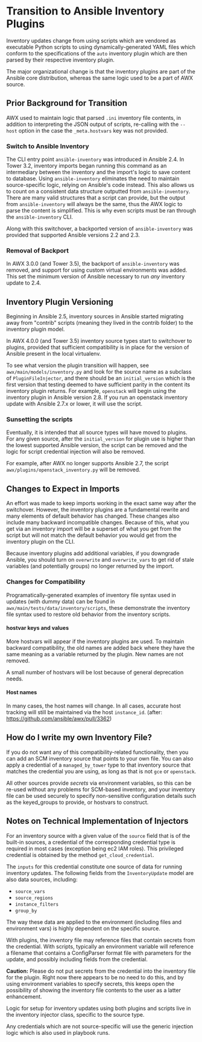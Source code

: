 # Transition to Ansible Inventory Plugins
Inventory updates change from using scripts which are vendored as executable Python scripts to using dynamically-generated YAML files which conform to the specifications of the `auto` inventory plugin which are then parsed by their respective inventory plugin.

The major organizational change is that the inventory plugins are part of the Ansible core distribution, whereas the same logic used to be a part of AWX source.

## Prior Background for Transition

AWX used to maintain logic that parsed `.ini` inventory file contents, in addition to interpreting the JSON output of scripts, re-calling with the `--host` option in the case the `_meta.hostvars` key was not provided.

### Switch to Ansible Inventory

The CLI entry point `ansible-inventory` was introduced in Ansible 2.4. In Tower 3.2, inventory imports began running this command as an intermediary between the inventory and the import's logic to save content to database. Using `ansible-inventory` eliminates the need to maintain source-specific logic, relying on Ansible's code instead. This also allows us to count on a consistent data structure outputted from `ansible-inventory`. There are many valid structures that a script can provide, but the output from `ansible-inventory` will always be the same, thus the AWX logic to parse the content is simplified. This is why even scripts must be ran through the `ansible-inventory` CLI.

Along with this switchover, a backported version of `ansible-inventory` was provided that supported Ansible versions 2.2 and 2.3.

### Removal of Backport

In AWX 3.0.0 (and Tower 3.5), the backport of `ansible-inventory` was removed, and support for using custom virtual environments was added. This set the minimum version of Ansible necessary to run _any_ inventory update to 2.4.

## Inventory Plugin Versioning

Beginning in Ansible 2.5, inventory sources in Ansible started migrating away from "contrib" scripts (meaning they lived in the contrib folder) to the inventory plugin model.

In AWX 4.0.0 (and Tower 3.5) inventory source types start to switchover to plugins, provided that sufficient compatibility is in place for the version of Ansible present in the local virtualenv.

To see what version the plugin transition will happen, see `awx/main/models/inventory.py` and look for the source name as a subclass of `PluginFileInjector`, and there should be an `initial_version` which is the first version that testing deemed to have sufficient parity in the content its inventory plugin returns. For example, `openstack` will begin using the inventory plugin in Ansible version 2.8. If you run an openstack inventory update with Ansible 2.7.x or lower, it will use the script.

### Sunsetting the scripts

Eventually, it is intended that all source types will have moved to plugins. For any given source, after the `initial_version` for plugin use is higher than the lowest supported Ansible version, the script can be removed and the logic for script credential injection will also be removed.

For example, after AWX no longer supports Ansible 2.7, the script `awx/plugins/openstack_inventory.py` will be removed.

## Changes to Expect in Imports

An effort was made to keep imports working in the exact same way after the switchover. However, the inventory plugins are a fundamental rewrite and many elements of default behavior has changed. These changes also include many backward incompatible changes. Because of this, what you get via an inventory import will be a superset of what you get from the script but will not match the default behavior you would get from the inventory plugin on the CLI.

Because inventory plugins add additional variables, if you downgrade Ansible, you should turn on `overwrite` and `overwrite_vars` to get rid of stale variables (and potentially groups) no longer returned by the import.

### Changes for Compatibility

Programatically-generated examples of inventory file syntax used in updates (with dummy data) can be found in `awx/main/tests/data/inventory/scripts`, these demonstrate the inventory file syntax used to restore old behavior from the inventory scripts.

#### hostvar keys and values

More hostvars will appear if the inventory plugins are used. To maintain backward compatibility, the old names are added back where they have the same meaning as a variable returned by the plugin. New names are not removed.

A small number of hostvars will be lost because of general deprecation needs.

#### Host names

In many cases, the host names will change. In all cases, accurate host tracking will still be maintained via the host `instance_id`. (after: https://github.com/ansible/awx/pull/3362)

## How do I write my own Inventory File?

If you do not want any of this compatibility-related functionality, then you can add an SCM inventory source that points to your own file. You can also apply a credential of a `managed_by_tower` type to that inventory source that matches the credential you are using, as long as that is not `gce` or `openstack`.

All other sources provide _secrets_ via environment variables, so this can be re-used without any problems for SCM-based inventory, and your inventory file can be used securely to specify non-sensitive configuration details such as the keyed_groups to provide, or hostvars to construct.

## Notes on Technical Implementation of Injectors

For an inventory source with a given value of the `source` field that is
of the built-in sources, a credential of the corresponding
credential type is required in most cases (exception being ec2 IAM roles).
This privileged credential is obtained by the method `get_cloud_credential`.

The `inputs` for this credential constitute one source of data for running
inventory updates. The following fields from the
`InventoryUpdate` model are also data sources, including:

 - `source_vars`
 - `source_regions`
 - `instance_filters`
 - `group_by`

The way these data are applied to the environment (including files and
environment vars) is highly dependent on the specific source.

With plugins, the inventory file may reference files that contain secrets
from the credential. With scripts, typically an environment variable
will reference a filename that contains a ConfigParser format file with
parameters for the update, and possibly including fields from the credential.

**Caution:** Please do not put secrets from the credential into the
inventory file for the plugin. Right now there appears to be no need to do
this, and by using environment variables to specify secrets, this keeps
open the possibility of showing the inventory file contents to the user
as a latter enhancement.

Logic for setup for inventory updates using both plugins and scripts live in the
inventory injector class, specific to the source type.

Any credentials which are not source-specific will use the generic
injection logic which is also used in playbook runs.
